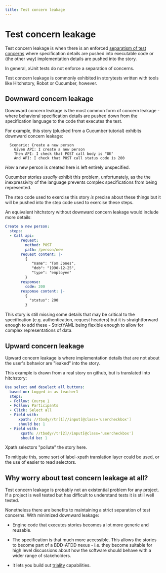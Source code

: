 ```yaml
---
title: Test concern leakage
---
```

# Test concern leakage

Test concern leakage is when there is an enforced [separatism of test concerns](../separation-of-test-concerns) where specification details are pushed into executable code or (the other way) implementation details are pushed into the story.

In general, xUnit tests do not enforce a separation of concerns.

Test concern leakage is commonly exhibited in storytests written with tools like Hitchstory, Robot or Cucumber, however.


## Downward concern leakage

Downward concern leakage is the most common form of concern leakage - where behavioral specification details are pushed down from the specification language to the code that executes the test.

For example, this story (plucked from a Cucumber tutorial) exhibits downward concern leakage:

```gherkin
  Scenario: Create a new person
    Given API: I create a new person
    Then API: I check that POST call body is "OK"
    And API: I check that POST call status code is 200
```

*How* a new person is created here is left entirely unspecified.

Cucumber stories *usually* exhibit this problem, unfortunately, as the the inexpressivity of the language prevents complex specifications from being represented.

The step code used to exercise this story *is* precise about these things but it will be pushed into the step code used to exercise these steps.

An equivalent hitchstory without downward concern leakage would include more details:

```yaml
Create a new person:
  steps:
  - Call api:
       request:
         method: POST
         path: /person/new
       request content: |-
         {
            "name": "Tom Jones",
            "dob": "1990-12-25",
            "type": "employee"
         }
       response:
         code: 200
       response content: |-
         {
           "status": 200
         }
```

This story is still missing some details that may be critical to the specification (e.g. authentication, request headers) but it is straightforward enough to add these - StrictYAML being flexible enough to allow for complex representations of data.




## Upward concern leakage

Upward concern leakage is where implementation details that are not about the user's behavior are "leaked" into the story.

This example is drawn from a real story on github, but is translated into hitchstory:

```yaml
Use select and deselect all buttons:
  based on: Logged in as teacher1
  steps:
  - Follow: Course 1
  - Follow: Participants
  - Click: Select all
  - Field with:
      xpath: //tbody//tr[1]//input[@class='usercheckbox']
      should be: 1
  - Field with:
       xpath: //tbody//tr[2]//input[@class='usercheckbox']
       should be: 1
```

Xpath selectors "pollute" the story here.

To mitigate this, some sort of label-xpath translation layer could be used, or the use of easier to read selectors.




## Why worry about test concern leakage at all?

Test concern leakage is probably not an existential problem for any project. If a project is well tested but has difficult to understand tests it is still well tested.

Nonetheless there are benefits to maintaining a strict separation of test concerns. With minimized downward leakage:

- Engine code that executes stories becomes a lot more generic and reusable.

- The specification is that much more accessible. This allows the stories to become part of a BDD-ATDD nexus - i.e. they become suitable for high level discussions about how the software should behave with a wider range of stakeholders.

- It lets you build out [triality](../triality) capabilities.



